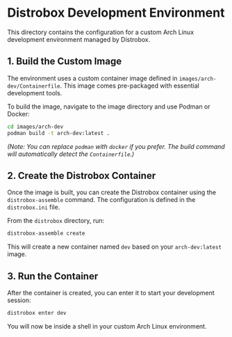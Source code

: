 # Distrobox Development Environment

This directory contains the configuration for a custom Arch Linux development environment managed by Distrobox.

## 1. Build the Custom Image

The environment uses a custom container image defined in `images/arch-dev/Containerfile`. This image comes pre-packaged with essential development tools.

To build the image, navigate to the image directory and use Podman or Docker:

```bash
cd images/arch-dev
podman build -t arch-dev:latest .
```
*(Note: You can replace `podman` with `docker` if you prefer. The build command will automatically detect the `Containerfile`.)*

## 2. Create the Distrobox Container

Once the image is built, you can create the Distrobox container using the `distrobox-assemble` command. The configuration is defined in the `distrobox.ini` file.

From the `distrobox` directory, run:

```bash
distrobox-assemble create
```

This will create a new container named `dev` based on your `arch-dev:latest` image.

## 3. Run the Container

After the container is created, you can enter it to start your development session:

```bash
distrobox enter dev
```

You will now be inside a shell in your custom Arch Linux environment.
